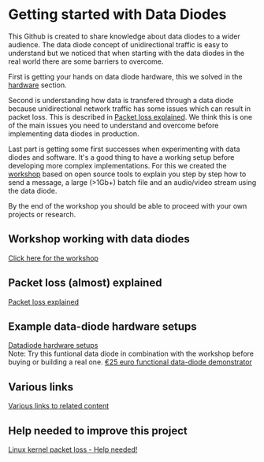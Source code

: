 # Getting started with Data Diodes

This Github is created to share knowledge about data diodes to a wider audience. The data diode concept of unidirectional traffic is easy to understand but we noticed that when starting with the data diodes in the real world there are some barriers to overcome.

First is getting your hands on data diode hardware, this we solved in the [hardware](datadiode_hardware_setups.md) section.

Second is understanding how data is transfered through a data diode because unidirectional network traffic has some issues which can result in packet loss. This is described in [Packet loss explained](packetloss_explained.md). We think this is one of the main issues you need to understand and overcome before implementing data diodes in production.

Last part is getting some first successes when experimenting with data diodes and software. It's a good thing to have a working setup before developing more complex implementations. For this we created the [workshop](workshop/readme.md) based on open source tools to explain you step by step how to send a message, a large (>1Gb+) batch file and an audio/video stream using the data diode.

By the end of the workshop you should be able to proceed with your own projects or research.

## Workshop working with data diodes
[Click here for the workshop](workshop/readme.md)

## Packet loss (almost) explained
[Packet loss explained](packetloss_explained.md)

## Example data-diode hardware setups
[Datadiode hardware setups](datadiode_hardware_setups.md) <br>
Note: Try this funtional data diode in combination with the workshop before buying or building a real one. [€25 euro functional data-diode demonstrator](https://github.com/Vrolijk/OSDD/blob/main/examples/25_euro_data-diode_demonstator.md) 

## Various links 
[Various links to related content](external_content.md)

## Help needed to improve this project
[Linux kernel packet loss - Help needed!](https://github.com/Vrolijk/OSDD/issues/6)
